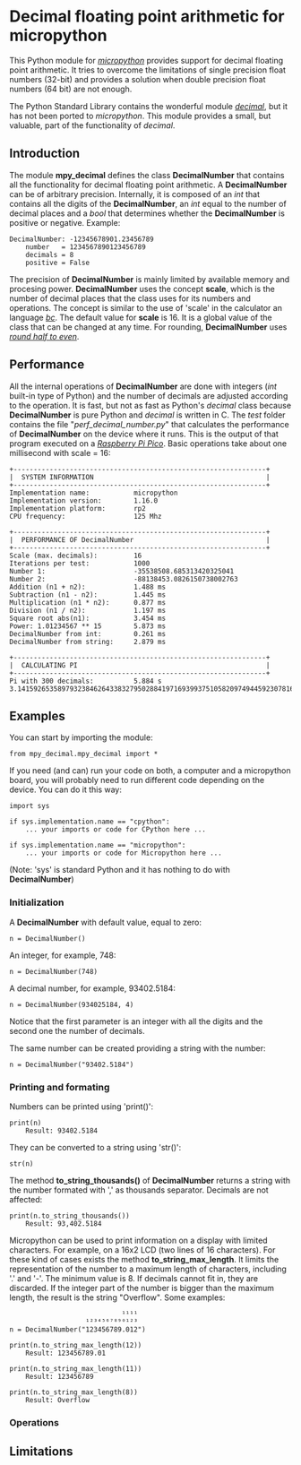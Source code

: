 # Decimal floating point arithmetic for micropython
This Python module for [*micropython*](https://micropython.org/) provides support for decimal floating point arithmetic. It tries to overcome the limitations of single precision float numbers (32-bit) and provides a solution when double precision float numbers (64 bit) are not enough.

The Python Standard Library contains the wonderful module [*decimal*](https://docs.python.org/3/library/decimal.html), but it has not been ported to *micropython*. This module provides a small, but valuable, part of the functionality of *decimal*.

## Introduction

The module **mpy_decimal** defines the class **DecimalNumber** that contains all the functionality for decimal floating point arithmetic. A **DecimalNumber** can be of arbitrary precision. Internally, it is composed of an *int* that contains all the digits of the **DecimalNumber**, an *int* equal to the number of decimal places and a *bool* that determines whether the **DecimalNumber** is positive or negative. Example:

    DecimalNumber: -12345678901.23456789
        number   = 1234567890123456789
        decimals = 8
        positive = False

The precision of **DecimalNumber** is mainly limited by available memory and procesing power. **DecimalNumber** uses the concept **scale**, which is the number of decimal places that the class uses for its numbers and operations. The concept is similar to the use of 'scale' in the calculator an language [*bc*](https://www.gnu.org/software/bc/manual/html_mono/bc.html).  The default value for **scale** is 16. It is a global value of the class that can be changed at any time. For rounding, **DecimalNumber** uses [*round half to even*](https://en.wikipedia.org/wiki/Rounding#Round_half_to_even).

## Performance ##

All the internal operations of **DecimalNumber** are done with integers (*int* built-in type of Python) and the number of decimals are adjusted according to the operation. It is fast, but not as fast as Python's *decimal* class because **DecimalNumber** is pure Python and *decimal* is written in C. The *test* folder contains the file "*perf_decimal_number.py*" that calculates the performance of **DecimalNumber** on the device where it runs. This is the output of that program executed on a [*Raspberry Pi Pico*](https://www.raspberrypi.org/products/raspberry-pi-pico/). Basic operations take about one millisecond with scale = 16:

    +---------------------------------------------------------------+
    |  SYSTEM INFORMATION                                           |
    +---------------------------------------------------------------+
    Implementation name:           micropython
    Implementation version:        1.16.0
    Implementation platform:       rp2
    CPU frequency:                 125 Mhz

    +---------------------------------------------------------------+
    |  PERFORMANCE OF DecimalNumber                                 |
    +---------------------------------------------------------------+
    Scale (max. decimals):         16
    Iterations per test:           1000
    Number 1:                      -35538508.685313420325041
    Number 2:                      -88138453.0826150738002763
    Addition (n1 + n2):            1.488 ms
    Subtraction (n1 - n2):         1.445 ms
    Multiplication (n1 * n2):      0.877 ms
    Division (n1 / n2):            1.197 ms
    Square root abs(n1):           3.454 ms
    Power: 1.01234567 ** 15        5.873 ms
    DecimalNumber from int:        0.261 ms
    DecimalNumber from string:     2.879 ms

    +---------------------------------------------------------------+
    |  CALCULATING PI                                               |
    +---------------------------------------------------------------+
    Pi with 300 decimals:          5.884 s
    3.141592653589793238462643383279502884197169399375105820974944592307816406286208998628034825342117067982148086513282306647093844609550582231725359408128481117450284102701938521105559644622948954930381964428810975665933446128475648233786783165271201909145648566923460348610454326648213393607260249141274

## Examples

You can start by importing the module:

    from mpy_decimal.mpy_decimal import *

If you need (and can) run your code on both, a computer and a micropython board, you will probably need to run different code depending on the device. You can do it this way:

    import sys

    if sys.implementation.name == "cpython":
        ... your imports or code for CPython here ...

    if sys.implementation.name == "micropython":
        ... your imports or code for Micropython here ...

(Note: 'sys' is standard Python and it has nothing to do with **DecimalNumber**)

### Initialization ###
A **DecimalNumber** with default value, equal to zero:

    n = DecimalNumber()

An integer, for example, 748:

    n = DecimalNumber(748)

A decimal number, for example, 93402.5184:

    n = DecimalNumber(934025184, 4)

Notice that the first parameter is an integer with all the digits and the second one the number of decimals.

The same number can be created providing a string with the number:

    n = DecimalNumber("93402.5184")

### Printing and formating ###
Numbers can be printed using 'print()':

    print(n)
        Result: 93402.5184

They can be converted to a string using 'str()':

    str(n)


The method **to_string_thousands()** of **DecimalNumber** returns a string with the number formated with ',' as thousands separator. Decimals are not affected:

    print(n.to_string_thousands())
        Result: 93,402.5184

Micropython can be used to print information on a display with limited characters. For example, on a 16x2 LCD (two lines of 16 characters). For these kind of cases exists the method **to_string_max_length**. It limits the representation of the number to a maximum length of characters, including '.' and '-'. The minimum value is 8. If decimals cannot fit in, they are discarded. If the integer part of the number is bigger than the maximum length, the result is the string "Overflow". Some examples:

                                ¹¹¹¹
                       ¹²³⁴⁵⁶⁷⁸⁹⁰¹²³ 
    n = DecimalNumber("123456789.012")

    print(n.to_string_max_length(12))
        Result: 123456789.01

    print(n.to_string_max_length(11))
        Result: 123456789

    print(n.to_string_max_length(8))
        Result: Overflow

### Operations ###





## Limitations
